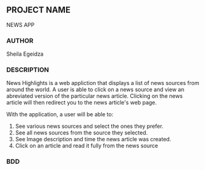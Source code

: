 ## PROJECT NAME

NEWS APP

### AUTHOR

Sheila Egeidza

### DESCRIPTION
<div class="jumbotron">
News Highlights is a web appliction that displays a list of news sources from around the world. A user is able to click on a news source and view an abreviated version of the particular news article. Clicking on the news article will then redirect you to the news article's web page.

With the application, a user will be able to:

1. See various news sources and select the ones they prefer.<br>
2. See all news sources from the source they selected.<br> 
3. See Image description and time the news article was created. <br>
4. Click on an article and read it fully from the news source<br>

### BDD

</div>